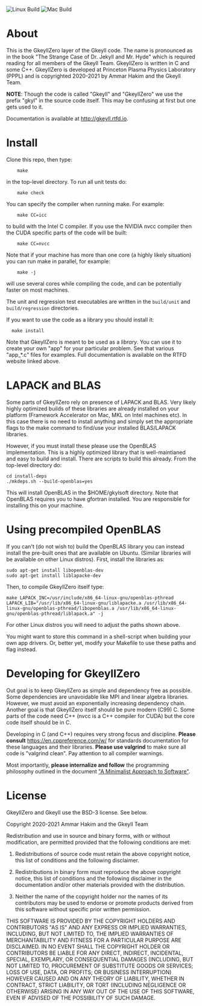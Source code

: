 ![Linux Build](https://github.com/ammarhakim/gkylzero/actions/workflows/main.yml/badge.svg)
![Mac Build](https://github.com/ammarhakim/gkylzero/actions/workflows/osx-build.yml/badge.svg)

# About

This is the GkeyllZero layer of the Gkeyll code. The name is
pronounced as in the book "The Strange Case of Dr. Jekyll and
Mr. Hyde" which is required reading for all members of the Gkeyll
Team. GkeyllZero is written in C and some C++. GkeyllZero is developed
at Princeton Plasma Physics Laboratory (PPPL) and is copyrighted
2020-2021 by Ammar Hakim and the Gkeyll Team.

**NOTE**: Though the code is called "Gkeyll" and "GkeyllZero" we use
the prefix "gkyl" in the source code itself. This may be confusing at
first but one gets used to it.

Documentation is available at http://gkeyll.rtfd.io.

# Install

Clone this repo, then type:
```
    make
```
in the top-level directory. To run all unit tests do:
```
    make check
```

You can specify the compiler when running make. For example:
```
    make CC=icc
```
to build with the Intel C compiler. If you use the NVIDIA nvcc
compiler then the CUDA specific parts of the code will be built:
```
    make CC=nvcc
```
Note that if your machine has more than one core (a highly likely
situation) you can run make in parallel, for example:
```
    make -j
```
will use several cores while compiling the code, and can be
potentially faster on most machines.

The unit and regression test executables are written in the
`build/unit` and `build/regression` directories.

If you want to use the code as a library you should install it:
```
  make install
```

Note that GkeyllZero is meant to be used as a *library*. You can use
it to create your own "app" for your particular problem. See that
various "app_*.c" files for examples. Full documentation is available
on the RTFD website linked above.

# LAPACK and BLAS

Some parts of GkeyllZero rely on presence of LAPACK and BLAS. Very
likely highly optimized builds of these libraries are already
installed on your platform (Framework Accelerator on Mac, MKL on Intel
machines etc). In this case there is no need to install anything and
simply set the appropriate flags to the make command to find/use your
installed BLAS/LAPACK libraries.

However, if you must install these please use the OpenBLAS
implementation. This is a highly optimized library that is
well-maintianed and easy to build and install. There are scripts to
build this already.  From the top-level directory do:
```
cd install-deps
./mkdeps.sh --build-openblas=yes
```

This will install OpenBLAS in the $HOME/gkylsoft directory. Note that
OpenBLAS requires you to have gfortran installed. You are responsible
for installing this on your machine.

# Using precompiled OpenBLAS

If you can't (do not wish to) build the OpenBLAS library you can instead install the
pre-built ones that are available on Ubuntu. (Similar libraries will
be available on other Linux distros). First, install the libraries as:
```
sudo apt-get install libopenblas-dev
sudo apt-get install liblapacke-dev
```

Then, to compile GkeyllZero itself type:
```
make LAPACK_INC=/usr/include/x86_64-linux-gnu/openblas-pthread LAPACK_LIB="/usr/lib/x86_64-linux-gnu/liblapacke.a /usr/lib/x86_64-linux-gnu/openblas-pthread/libopenblas.a /usr/lib/x86_64-linux-gnu/openblas-pthread/liblapack.a" -j
```

For other Linux distros you will need to adjust the paths shown above.

You might want to store this command in a shell-script when building
your own app drivers. Or, better yet, modify your Makefile to use
these paths and flag instead.

# Developing for GkeyllZero

Out goal is to keep GkeyllZero as simple and dependency free as
possible. Some dependencies are unavoidable like MPI and linear
algebra libraries. However, we must avoid an exponentially increasing
dependency chain. Another goal is that GkeyllZero itself should be
pure modern (C99) C. Some parts of the code need C++ (nvcc is a C++
compiler for CUDA) but the core code itself should be in C.

Developing in C (and C++) requires very strong focus and
discipline. **Please consult** https://en.cppreference.com/w/ for
standards documentation for these languages and their
libraries. **Please use valgrind** to make sure all code is "valgrind
clean". Pay attention to all compiler warnings.

Most importantly, **please internalize and follow** the programming
philosophy outlined in the document ["A Minimalist Approach to
Software"](http://ammar-hakim.org/minimalist-software.html).

# License

GkeyllZero and Gkeyll use the BSD-3 license. See below.

Copyright 2020-2021 Ammar Hakim and the Gkeyll Team

Redistribution and use in source and binary forms, with or without
modification, are permitted provided that the following conditions are
met:

1. Redistributions of source code must retain the above copyright
   notice, this list of conditions and the following disclaimer.

2. Redistributions in binary form must reproduce the above copyright
   notice, this list of conditions and the following disclaimer in the
   documentation and/or other materials provided with the
   distribution.

3. Neither the name of the copyright holder nor the names of its
   contributors may be used to endorse or promote products derived
   from this software without specific prior written permission.

THIS SOFTWARE IS PROVIDED BY THE COPYRIGHT HOLDERS AND CONTRIBUTORS
"AS IS" AND ANY EXPRESS OR IMPLIED WARRANTIES, INCLUDING, BUT NOT
LIMITED TO, THE IMPLIED WARRANTIES OF MERCHANTABILITY AND FITNESS FOR
A PARTICULAR PURPOSE ARE DISCLAIMED. IN NO EVENT SHALL THE COPYRIGHT
HOLDER OR CONTRIBUTORS BE LIABLE FOR ANY DIRECT, INDIRECT, INCIDENTAL,
SPECIAL, EXEMPLARY, OR CONSEQUENTIAL DAMAGES (INCLUDING, BUT NOT
LIMITED TO, PROCUREMENT OF SUBSTITUTE GOODS OR SERVICES; LOSS OF USE,
DATA, OR PROFITS; OR BUSINESS INTERRUPTION) HOWEVER CAUSED AND ON ANY
THEORY OF LIABILITY, WHETHER IN CONTRACT, STRICT LIABILITY, OR TORT
(INCLUDING NEGLIGENCE OR OTHERWISE) ARISING IN ANY WAY OUT OF THE USE
OF THIS SOFTWARE, EVEN IF ADVISED OF THE POSSIBILITY OF SUCH DAMAGE.
